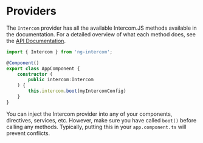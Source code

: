 # Providers

The `Intercom` provider has all the available Intercom.JS methods available in the documentation. For a detailed overview of what each method does, see the [API Documentation](4-API.md).

```ts
import { Intercom } from 'ng-intercom';

@Component()
export class AppComponent {
    constructor (
        public intercom:Intercom
    ) {
        this.intercom.boot(myIntercomConfig)
    }
}
```

You can inject the Intercom provider into any of your components, directives, services, etc. However, make sure you have called `boot()` before calling any methods. Typically, putting this in your `app.component.ts` will prevent conflicts.